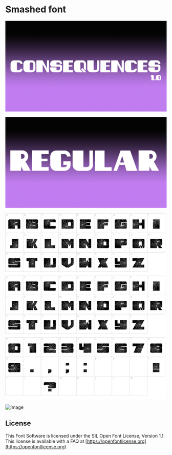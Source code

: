 
# Smashed font

![Image](image1.jpg)


![Image](image2.jpg)


![Image](image2.png)


![Image](image1.png)


## License

This Font Software is licensed under the SIL Open Font License, Version 1.1.
This license is available with a FAQ at [https://openfontlicense.org](https://openfontlicense.org)
